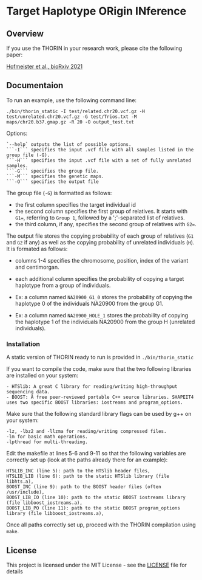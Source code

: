 # Target Haplotype ORigin INference

## Overview




If you use the THORIN in your research work, please cite the following paper:

[Hofmeister et al., bioRxiv 2021](https://www.biorxiv.org/content/10.1101/2021.11.03.467079v1)

## Documentaion

To run an example, use the following command line:

```
./bin/thorin_static -I test/related.chr20.vcf.gz -H test/unrelated.chr20.vcf.gz -G test/Trios.txt -M maps/chr20.b37.gmap.gz -R 20 -O output_test.txt
```

Options:

	`--help` outputs the list of possible options.
	```-I``` specifies the input .vcf file with all samples listed in the group file (-G).
	```-H``` specifies the input .vcf file with a set of fully unrelated samples.
	```-G``` specifies the group file.
	```-M``` specifies the genetic maps.
	```-O``` specifies the output file


The group file (```-G```) is formatted as follows:
* the first column specifies the target individual id
* the second column specifies the first group of relatives. It starts with ```G1=```, referring to ```Group 1```, followed by a ';'-separated list of relatives.
* the third column, if any, specifies the second group of relatives with ```G2=```.


The output file stores the copying probability of each group of relatives (```G1``` and ```G2``` if any) as well as the copying probability of unrelated individuals (```H```). It is formated as follows:
* columns 1-4 specifies the chromosome, position, index of the variant and centimorgan.
* each additional column specifies the probability of copying a target haplotype from a group of individuals.

* Ex: a column named ```NA20900_G1_0``` stores the probability of copying the haplotype 0 of the individuals NA20900 from the group G1.
* Ex: a column named ```NA20900_HOLE_1``` stores the probability of copying the haplotype 1 of the individuals NA20900 from the group H (unrelated individuals).

### Installation

A static version of THORIN ready to run is provided in ```./bin/thorin_static```




If you want to compile the code, make sure that the two following libraries are installed on your system:

	- HTSlib: A great C library for reading/writing high-throughput sequencing data.
	- BOOST: A free peer-reviewed portable C++ source libraries. SHAPEIT4 uses two specific BOOST libraries: iostreams and program_options.



Make sure that the following standard library flags can be used by g++ on your system:

	-lz, -lbz2 and -llzma for reading/writing compressed files.
	-lm for basic math operations.
	-lpthread for multi-threading.



Edit the makefile at lines 5-6 and 9-11 so that the following variables are correctly set up (look at the paths already there for an example):

    HTSLIB_INC (line 5): path to the HTSlib header files,
    HTSLIB_LIB (line 6): path to the static HTSlib library (file libhts.a),
    BOOST_INC (line 9): path to the BOOST header files (often /usr/include),
    BOOST_LIB_IO (line 10): path to the static BOOST iostreams library (file libboost_iostreams.a),
    BOOST_LIB_PO (line 11): path to the static BOOST program_options library (file libboost_iostreams.a),



Once all paths correctly set up, proceed with the THORIN compilation using ```make```.




## License

This project is licensed under the MIT License - see the [LICENSE](LICENSE) file for details

